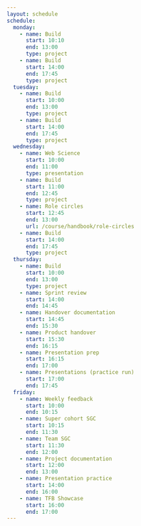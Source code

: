 ```yaml
---
layout: schedule
schedule:
  monday:
    - name: Build
      start: 10:10
      end: 13:00
      type: project
    - name: Build
      start: 14:00
      end: 17:45
      type: project
  tuesday:
    - name: Build
      start: 10:00
      end: 13:00
      type: project
    - name: Build
      start: 14:00
      end: 17:45
      type: project
  wednesday:
    - name: Web Science
      start: 10:00
      end: 11:00
      type: presentation
    - name: Build
      start: 11:00
      end: 12:45
      type: project
    - name: Role circles
      start: 12:45
      end: 13:00
      url: /course/handbook/role-circles
    - name: Build
      start: 14:00
      end: 17:45
      type: project
  thursday:
    - name: Build
      start: 10:00
      end: 13:00
      type: project
    - name: Sprint review
      start: 14:00
      end: 14:45
    - name: Handover documentation
      start: 14:45
      end: 15:30
    - name: Product handover
      start: 15:30
      end: 16:15
    - name: Presentation prep
      start: 16:15
      end: 17:00
    - name: Presentations (practice run)
      start: 17:00
      end: 17:45
  friday:
    - name: Weekly feedback
      start: 10:00
      end: 10:15
    - name: Super cohort SGC
      start: 10:15
      end: 11:30
    - name: Team SGC
      start: 11:30
      end: 12:00
    - name: Project documentation
      start: 12:00
      end: 13:00
    - name: Presentation practice
      start: 14:00
      end: 16:00
    - name: TFB Showcase
      start: 16:00
      end: 17:00
---
```


